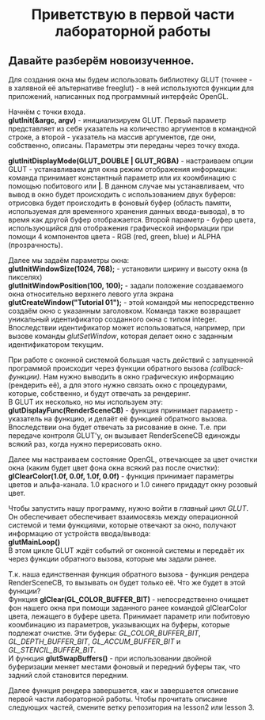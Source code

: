 <h1 align="center">Приветствую в первой части лабораторной работы</a></h1>
<h2 align="left">Давайте разберём новоизученное.</a></h2>
<p align = "left">
Для создания окна мы будем использовать библиотеку GLUT (точнее - в халявной её альтернативе freeglut) - в ней используются функции для приложений, написанных
под программный интерфейс OpenGL.</p>

<p align = "left">Начнём с точки входа.<br>
<strong>glutInit(&argc, argv)</strong> - инициализируем GLUT. Первый параметр представляет из себя указатель на количество аргументов в командной строке, а второй -
указатель на массив аргументов, где они, собственно, описаны. Параметры эти переданы через точку входа.</p>

<p align = "left"><b>glutInitDisplayMode(GLUT_DOUBLE | GLUT_RGBA)</b> - настраиваем опции GLUT - устанавливаем для окна режим отображения информации: команда принимает константный
параметр или их коомбинацию с помощью побитового или <b>|</b>. В данном случае мы устанавливаем, что вывод в окно будет происходить с использованием двух буферов:
отрисовка будет происходить в фоновый буфер (область памяти, используемая для временного хранения данных ввода-вывода), в то время как другой буфер отображается.
Второй параметр - буфер цвета, использующийся для отображения графической информации при помощи 4 компонентов цвета - RGB (red, green, blue) и ALPHA (прозрачность).</p>

<p align = "left">Далее мы задаём параметры окна:<br>
<b>glutInitWindowSize(1024, 768);</b> - установили ширину и высоту окна (в пикселях)<br>
<b>glutInitWindowPosition(100, 100);</b> - задали положение создаваемого окна относительно верхнего левого угла экрана<br>
<b>glutCreateWindow("Tutorial 01");</b> - этой командой мы непосредственно создаём окно с указанным заголовком. Команда также возвращает уникальный идентификатор
созданного окна с типом integer. Впоследствии идентификатор может использоваться, например, при вызове команды <em>glutSetWindow</em>, которая делает окно с заданным
идентификатором текущим.</p>

<p align = "left">При работе с оконной системой большая часть действий с запущенной программой происходит через функции обратного вызова <em>(callback-функции)</em>. Нам нужно выводить
в окно графическую информацию (рендерить её), а для этого нужно связать окно с процедурами, которые, собственно, и будут отвечать за рендеринг.
<br>В GLUT их несколько, но мы используем эту:
<br><b>glutDisplayFunc(RenderSceneCB)</b> - функция принимает параметр - указатель на функцию, и делаёт её функцией обратного вызова. Впоследствии она будет отвечать за
рисование в окне. Т.е. при передаче контроля GLUT'у, он вызывает RenderSceneCB единожды всякий раз, когда нужно перерисовать окно.</p>

<p align = "left">Далее мы настраиваем состояние OpenGL, отвечающее за цвет очистки окна (каким будет цвет фона окна всякий раз после очистки):<br>
<b>glClearColor(1.0f, 0.0f, 1.0f, 0.0f)</b> - функция принимает параметры цветов и альфа-канала. 1.0 красного и 1.0 синего придадут окну розовый цвет.</p>

<p align = "left">Чтобы запустить нашу программу, нужно войти в <em>главный цикл GLUT</em>. Он обеспечивает обеспечивает взаимосвязь между операционной системой и теми функциями,
которые отвечают за окно, получают информацию от устройств ввода/вывода:<br>
<b>glutMainLoop()</b><br>
В этом цикле GLUT ждёт событий от оконной системы и передаёт их через функции обратного вызова, которые мы задали ранее.</p>

<p align = "left">Т.к. наша единственная функция обратного вызова - функция рендера RenderSceneCB, то вызывать он будет только её. Что же будет в этой функции?<br>
Функция <b>glClear(GL_COLOR_BUFFER_BIT)</b> - непосредственно очищает фон нашего окна при помощи заданного ранее командой glClearColor цвета, лежащего в буфере цвета.
Принимает параметр или побитовую коомбинацию из параметров, указывающих на буферы, которые подлежат очистке. Эти буферы: <em>GL_COLOR_BUFFER_BIT</em>,
<em>GL_DEPTH_BUFFER_BIT</em>, <em>GL_ACCUM_BUFFER_BIT</em> и <em>GL_STENCIL_BUFFER_BIT</em>.<br>
И функция <b>glutSwapBuffers()</b> - при использовании двойной буферизации меняет местами фоновый и передний буферы так, что задний слой становится передним.</p>

<p align = "left">Далее функция рендера завершается, как и завершается описание первой части лабораторной работы. Чтобы прочитать описание следующих частей, смените ветку репозитория
на lesson2 или lesson 3.</p>
